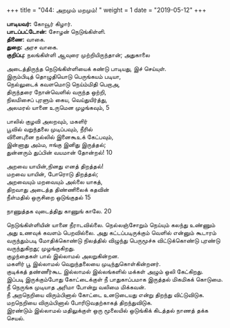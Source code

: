 ﻿+++
title = "044: அறமும் மறமும்!  "
weight = 1
date = "2019-05-12"
+++

**பாடியவர்:** கோவூர் கிழார்.  
**பாடப்பட்டோன்:** சோழன் நெடுங்கிள்ளி.  
**திணை:** வாகை.  
**துறை:** அரச வாகை.  
**குறிப்பு:** நலங்கிள்ளி ஆவுரை முற்றியிருந்தான்; அதுகாலை  
  
அடைத்திருந்த நெடுங்கிள்ளியைக் கண்டு பாடியது, இச் செய்யுள்.  
இரும்பிடித் தொழுதியொடு பெருங்கயம் படியா,  
நெல்லுடைக் கவளமொடு நெய்ம்மிதி பெறாஅ,  
திருந்தரை நோன்வெளில் வருந்த ஒற்றி,  
நிலமிசைப் புரளும் கைய, வெய்துயிர்த்து,  
அலமரல் யானை உருமென முழங்கவும், 5  
  
பாலில் குழவி அலறவும், மகளிர்  
பூவில் வறுந்தலை முடிப்பவும், நீரில்  
வினைபுனை நல்லில் இனைகூஉக் கேட்பவும்,  
இன்னாது அம்ம, ஈங்கு இனிது இருத்தல்;  
துன்னரும் துப்பின் வயமான் தோன்றல்! 10  
  
அறவை யாயின்,நினது எனத் திறத்தல்!  
மறவை யாயின், போரொடு திறத்தல்;  
அறவையும் மறவையும் அல்லை யாகத்,  
திறவாது அடைத்த திண்ணிலைக் கதவின்  
நீள்மதில் ஒருசிறை ஒடுங்குதல் 15  
  
நாணுத்தக வுடைத்திது காணுங் காலே. 20  
  
நெடுங்கிள்ளியின் யானை நீராடவில்லை. நெல்லஞ்சோறும் நெய்யும் கலந்து உண்ணும் அது உணவுக் கவளம் பெறவில்லை. அது கட்டப்படிருக்கும் வெளில் என்னும் கூடாரம் வருந்தும்படி மோதிக்கொண்டு நிலத்தில் விழுந்து பெருமூச்சு விட்டுக்கொண்டு புரண்டு வருந்துகிறது; முழங்குகிறது.  
குழந்தைகள் பால் இல்லாமல் அலறுகின்றன.  
மகளிர் பூ இல்லாமல் வெறுந்தலையை முடிந்துகொள்கின்றனர்.  
குடிக்கத் தண்ணீர்கூட இல்லாமல் இல்லங்களில் மக்கள் அழும் ஒலி கேட்கிறது.  
இப்படி இருக்கும்போது கோட்டைக்குள் நீ பாதுகாப்பமாக இருத்தல் மிகமிகக் கொடுமை.  
நீ நெருங்க முடியாத அரிமா போன்று வலிமை மிக்கவன்.  
நீ அறநெறியை விரும்பினால் கோட்டை உனடுடையது என்று திறந்து விட்டுவிடுக.  
மறநெறியை விரும்பினால் போரிடுவதற்காகத் திறந்துவிடுக.  
இரண்டும் இல்லாமல் மதிலுக்குள் ஒரு மூலையில் ஒடுங்கிக் கிடத்தல் நாணத் தக்க செயல்.  
